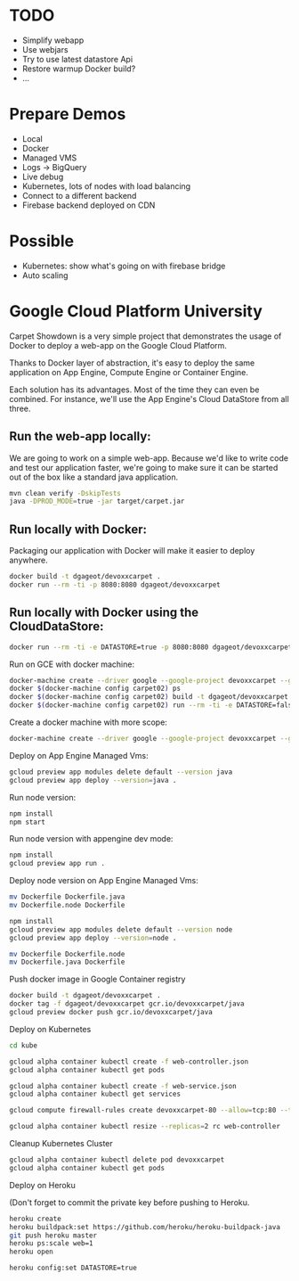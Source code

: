 # TODO

- Simplify webapp
- Use webjars
- Try to use latest datastore Api
- Restore warmup Docker build?
- ...

# Prepare Demos

- Local
- Docker
- Managed VMS
- Logs -> BigQuery
- Live debug
- Kubernetes, lots of nodes with load balancing
- Connect to a different backend
- Firebase backend deployed on CDN

# Possible

- Kubernetes: show what's going on with firebase bridge
- Auto scaling

# Google Cloud Platform University

Carpet Showdown is a very simple project that demonstrates the usage of Docker
to deploy a web-app on the Google Cloud Platform.

Thanks to Docker layer of abstraction, it's easy to deploy the same application
on App Engine, Compute Engine or Container Engine.

Each solution has its advantages. Most of the time they can even be combined.
For instance, we'll use the App Engine's Cloud DataStore from all three.

## Run the web-app locally:

We are going to work on a simple web-app. Because we'd like to write code and test our application faster, we're going
to make sure it can be started out of the box like a standard java application.

```bash
mvn clean verify -DskipTests
java -DPROD_MODE=true -jar target/carpet.jar
```

## Run locally with Docker:

Packaging our application with Docker will make it easier to deploy anywhere.

```bash
docker build -t dgageot/devoxxcarpet .
docker run --rm -ti -p 8080:8080 dgageot/devoxxcarpet
```

## Run locally with Docker using the CloudDataStore:

```bash
docker run --rm -ti -e DATASTORE=true -p 8080:8080 dgageot/devoxxcarpet
```


















Run on GCE with docker machine:

```bash
docker-machine create --driver google --google-project devoxxcarpet --google-zone europe-west1-d --google-machine-type n1-standard-1 carpet02
docker $(docker-machine config carpet02) ps
docker $(docker-machine config carpet02) build -t dgageot/devoxxcarpet .
docker $(docker-machine config carpet02) run --rm -ti -e DATASTORE=false -p 80:8080 dgageot/devoxxcarpet
```

Create a docker machine with more scope:
```bash
docker-machine create --driver google --google-project devoxxcarpet --google-zone europe-west1-d --google-machine-type n1-standard-1 --google-scopes "https://www.googleapis.com/auth/compute,https://www.googleapis.com/auth/devstorage.read_write,https://www.googleapis.com/auth/datastore,https://www.googleapis.com/auth/logging.write,https://www.googleapis.com/auth/cloud-platform" carpet03
```

Deploy on App Engine Managed Vms:

```bash
gcloud preview app modules delete default --version java
gcloud preview app deploy --version=java .
```

Run node version:

```bash
npm install
npm start
```

Run node version with appengine dev mode:

```bash
npm install
gcloud preview app run .
```

Deploy node version on App Engine Managed Vms:

```bash
mv Dockerfile Dockerfile.java
mv Dockerfile.node Dockerfile

npm install
gcloud preview app modules delete default --version node
gcloud preview app deploy --version=node .

mv Dockerfile Dockerfile.node
mv Dockerfile.java Dockerfile
```

Push docker image in Google Container registry

```bash
docker build -t dgageot/devoxxcarpet .
docker tag -f dgageot/devoxxcarpet gcr.io/devoxxcarpet/java
gcloud preview docker push gcr.io/devoxxcarpet/java
```

Deploy on Kubernetes

```bash
cd kube

gcloud alpha container kubectl create -f web-controller.json
gcloud alpha container kubectl get pods

gcloud alpha container kubectl create -f web-service.json
gcloud alpha container kubectl get services

gcloud compute firewall-rules create devoxxcarpet-80 --allow=tcp:80 --target-tags k8s-cluster-node

gcloud alpha container kubectl resize --replicas=2 rc web-controller
```

Cleanup Kubernetes Cluster

```bash
gcloud alpha container kubectl delete pod devoxxcarpet
gcloud alpha container kubectl get pods
```

Deploy on Heroku

(Don't forget to commit the private key before pushing to Heroku.

```bash
heroku create
heroku buildpack:set https://github.com/heroku/heroku-buildpack-java
git push heroku master
heroku ps:scale web=1
heroku open

heroku config:set DATASTORE=true
```
